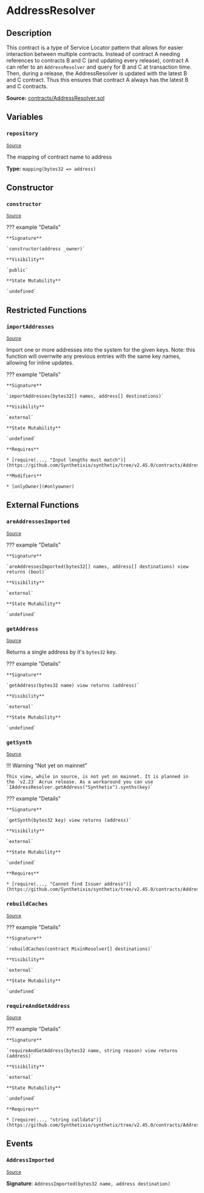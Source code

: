 # AddressResolver

## Description

This contract is a type of Service Locator pattern that allows for easier interaction between multiple contracts. Instead of contract A needing references to contracts B and C (and updating every release), contract A can refer to an `AddressResolver` and query for B and C at transaction time. Then, during a release, the AddressResolver is updated with the latest B and C contract. Thus this ensures that contract A always has the latest B and C contracts.

**Source:** [contracts/AddressResolver.sol](https://github.com/Synthetixio/synthetix/tree/v2.45.0/contracts/AddressResolver.sol)

## Variables

### `repository`

<sub>[Source](https://github.com/Synthetixio/synthetix/tree/v2.45.0/contracts/AddressResolver.sol#L13)</sub>

The mapping of contract name to address

**Type:** `mapping(bytes32 => address)`

## Constructor

### `constructor`

<sub>[Source](https://github.com/Synthetixio/synthetix/tree/v2.45.0/contracts/AddressResolver.sol#L15)</sub>

??? example "Details"

    **Signature**

    `constructor(address _owner)`

    **Visibility**

    `public`

    **State Mutability**

    `undefined`

## Restricted Functions

### `importAddresses`

<sub>[Source](https://github.com/Synthetixio/synthetix/tree/v2.45.0/contracts/AddressResolver.sol#L19)</sub>

Import one or more addresses into the system for the given keys. Note: this function will overrwite any previous entries with the same key names, allowing for inline updates.

??? example "Details"

    **Signature**

    `importAddresses(bytes32[] names, address[] destinations)`

    **Visibility**

    `external`

    **State Mutability**

    `undefined`

    **Requires**

    * [require(..., "Input lengths must match")](https://github.com/Synthetixio/synthetix/tree/v2.45.0/contracts/AddressResolver.sol#L20)

    **Modifiers**

    * [onlyOwner](#onlyowner)

## External Functions

### `areAddressesImported`

<sub>[Source](https://github.com/Synthetixio/synthetix/tree/v2.45.0/contracts/AddressResolver.sol#L40)</sub>

??? example "Details"

    **Signature**

    `areAddressesImported(bytes32[] names, address[] destinations) view returns (bool)`

    **Visibility**

    `external`

    **State Mutability**

    `undefined`

### `getAddress`

<sub>[Source](https://github.com/Synthetixio/synthetix/tree/v2.45.0/contracts/AddressResolver.sol#L49)</sub>

Returns a single address by it's `bytes32` key.

??? example "Details"

    **Signature**

    `getAddress(bytes32 name) view returns (address)`

    **Visibility**

    `external`

    **State Mutability**

    `undefined`

### `getSynth`

<sub>[Source](https://github.com/Synthetixio/synthetix/tree/v2.45.0/contracts/AddressResolver.sol#L59)</sub>

!!! Warning "Not yet on mainnet"

    This view, while in source, is not yet on mainnet. It is planned in the `v2.23` Acrux release. As a workaround you can use `IAddressResolver.getAddress("Synthetix").synths(key)`

??? example "Details"

    **Signature**

    `getSynth(bytes32 key) view returns (address)`

    **Visibility**

    `external`

    **State Mutability**

    `undefined`

    **Requires**

    * [require(..., "Cannot find Issuer address")](https://github.com/Synthetixio/synthetix/tree/v2.45.0/contracts/AddressResolver.sol#L61)

### `rebuildCaches`

<sub>[Source](https://github.com/Synthetixio/synthetix/tree/v2.45.0/contracts/AddressResolver.sol#L32)</sub>

??? example "Details"

    **Signature**

    `rebuildCaches(contract MixinResolver[] destinations)`

    **Visibility**

    `external`

    **State Mutability**

    `undefined`

### `requireAndGetAddress`

<sub>[Source](https://github.com/Synthetixio/synthetix/tree/v2.45.0/contracts/AddressResolver.sol#L53)</sub>

??? example "Details"

    **Signature**

    `requireAndGetAddress(bytes32 name, string reason) view returns (address)`

    **Visibility**

    `external`

    **State Mutability**

    `undefined`

    **Requires**

    * [require(..., "string calldata")](https://github.com/Synthetixio/synthetix/tree/v2.45.0/contracts/AddressResolver.sol#L55)

## Events

### `AddressImported`

<sub>[Source](https://github.com/Synthetixio/synthetix/tree/v2.45.0/contracts/AddressResolver.sol#L67)</sub>

**Signature**: `AddressImported(bytes32 name, address destination)`
